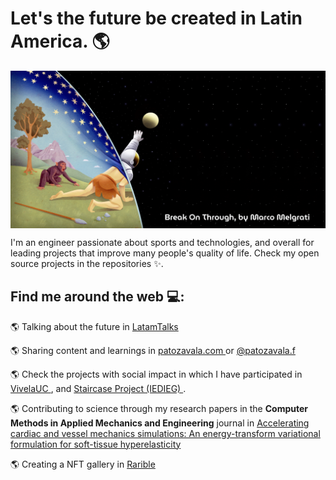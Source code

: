 # Let's the future be created in Latin America. 🌎

<img align="center"  src="https://github.com/patozavala/patozavala/blob/main/Break%20On%20Through%20by%20Marco%20Melgrati.png">

I'm an engineer passionate about sports and technologies, and overall for leading projects that improve many people's quality of life. Check my open source projects in the repositories ✨.

## Find me around the web 💻: 

🌎 Talking about the future in <a href="https://www.instagram.com/latamtalks/"> LatamTalks </a>  

🌎 Sharing content and learnings in <a href="https://patozavala.com/"> patozavala.com </a> or <a href="https://www.instagram.com/patozavala.f/"> @patozavala.f </a> 

🌎 Check the projects with social impact in which I have participated in <a href="https://vidauniversitaria.uc.cl/noticias-noticias-y-concursos/patricio-zavala-peldano-a-peldano-mejorando-la-vida-de-familias-portenas"> VivelaUC </a>, and <a href="https://isf-chile.org/portfolio/escalera-vista-al-mar/"> Staircase Project (IEDIEG) </a>.

🌎 Contributing to science through my research papers in the **Computer Methods in Applied Mechanics and Engineering** journal in <a href="https://www.sciencedirect.com/science/article/abs/pii/S0045782521001006"> Accelerating cardiac and vessel mechanics simulations: An energy-transform variational formulation for soft-tissue hyperelasticity </a>

🌎 Creating a NFT gallery in <a href="https://rarible.com/patozavala?tab=owned"> Rarible </a> 
